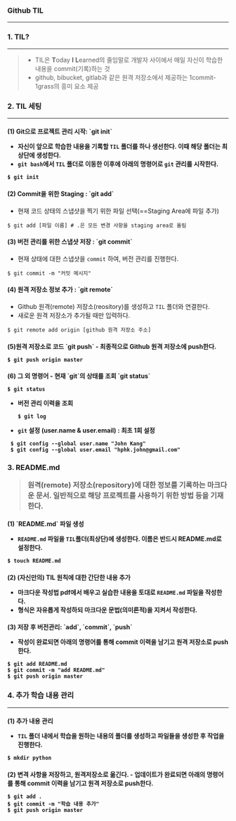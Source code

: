 ### Github TIL

___

### 1. TIL?

___

> - TIL은 **T**oday **I** **L**earned의 줄임말로 개발자 사이에서 매일 자신이 학습한 내용을 commit(기록)하는 것
> - github, bibucket, gitlab과 같은 원격 저장소에서 제공하는 1commit-1grass의 흥미 요소 제공



### 2. TIL 세팅

___

<h4> (1) Git으로 프로젝트 관리 시작: `git init`




- 자신이 앞으로 학습한 내용을 기록할 `TIL` 폴더를 하나 생선한다.  이때 해당 폴더는 최상단에 생성한다.
- `git bash`에서 `TIL` 폴더로 이동한 이후에 아래의 명령어로 `git` 관리를 시작한다.



~~~shell
$ git init
~~~



<h4> (2) Commit을 위한 Staging : `git add`
    
</h4>

- 현재 코드 상태의 스냅샷을 찍기 위한 파일 선택(==Staging Area에 파일 추가)

~~~shell
$ git add [파일 이름] # .은 모든 변경 사항을 staging area로 올림
~~~



<h4> (3) 버전 관리를 위한 스냅샷 저장 : `git commit`
    
</h4>

- 현재 상태에 대한 스냅샷을 `commit` 하여, 버전 관리를 진행한다.

~~~shell
$ git commit -m "커밋 메시지"
~~~



<h4> (4) 원격 저장소 정보 추가 : `git remote`
    
</h4>

- Github 원격(remote) 저장소(reository)를 생성하고 `TIL` 폴더와 연결한다. 
- 새로운 원격 저장소가 추가될 때만 입력하다.

~~~shell
$ git remote add origin [github 원격 저장소 주소]
~~~



<h4> (5)원격 저장소로 코드 `git push`
- 최종적으로  Github 원격 저장소에 push한다.

~~~shell
$ git push origin master
~~~



<h4> (6) 그 외 명령어
- 현재 `git`의 상태를 조회 `git status`

  ~~~shell
  $ git status
  ~~~

- 버전 관리 이력을 조회

  ~~~shell
  $ git log
  ~~~

- `git` 설정 (user.name & user.email) : **최초 1회 설정**

~~~shell
 $ git config --global user.name "John Kang"
 $ git config --global user.email "hphk.john@gmail.com"
~~~

<h3> 3. README.md

> 원격(remote) 저장소(repository)에 대한 정보를 기록하는 마크다운 문서. 일반적으로 해당 프로젝트를 사용하기 위한 방법 등을 기재한다.

<h4> (1) `README.md` 파일 생성

- `README.md` 파일을 `TIL`폴더(최상단)에 생성한다. 이름은 반드시 **README.md**로 설정한다.

~~~shell
$ touch README.md
~~~



<h4> (2) (자신만의) TIL 원칙에 대한 간단한 내용 추가

- 마크다운 작성법 pdf에서 배우고 실습한 내용을 토대로 `README.md` 파일을 작성한다.
- 형식은 자유롭게 작성하되 마크다운 문법(의미론적)을 지켜서 작성한다.

<h4> (3) 저장 후 버전관리:  `add`, `commit`, `push`

- 작성이 완료되면 아래의 명령어를 통해 commit 이력을 남기고 원격 저장소로 push한다.

~~~shell
$ git add README.md
$ git commit -m "add README.md"
$ git push origin master
~~~



<h3> 4. 추가 학습 내용 관리

___

<h4> (1) 추가 내용 관리

- `TIL` 폴더 내에서 학습을 원하는 내용의 폴더를 생성하고 파일들을 생성한 후 작업을 진행한다.

~~~shell
$ mkdir python
~~~


<h4> (2) 변격 사항을 저장하고, 원격저장소로 옮긴다.
- 업데이트가 완료되면 아래의 명령어를 통해 commit 이력을 남기고 원격 저장소로 push한다.

~~~shell
$ git add .
$ git commit -m "학습 내용 추가"
$ git push origin master
~~~



